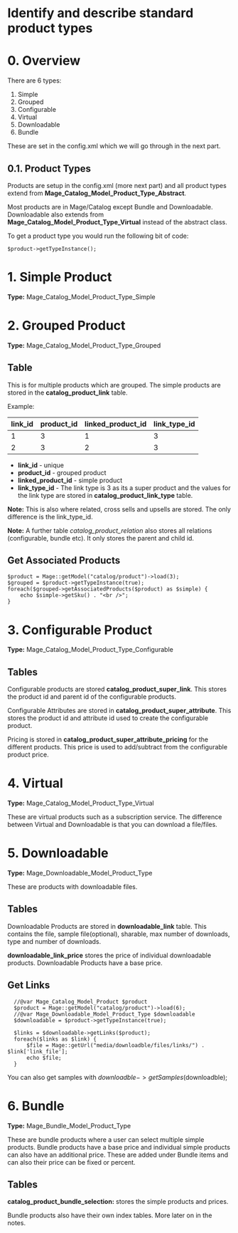 # Identify and describe standard product types

# 0. Overview

There are 6 types:

1. Simple
2. Grouped
3. Configurable
4. Virtual
5. Downloadable
6. Bundle

These are set in the config.xml which we will go through in the next part.


## 0.1. Product Types

Products are setup in the config.xml (more next part) and all product types extend from **Mage_Catalog_Model_Product_Type_Abstract**.

Most products are in Mage/Catalog except Bundle and Downloadable.
Downloadable also extends from **Mage_Catalog_Model_Product_Type_Virtual** instead of the abstract class.

To get a product type you would run the following bit of code:


    $product->getTypeInstance();


# 1. Simple Product

**Type:** Mage_Catalog_Model_Product_Type_Simple


# 2. Grouped Product

**Type:** Mage_Catalog_Model_Product_Type_Grouped


## Table

This is for multiple products which are grouped. The simple products are stored in the **catalog_product_link** table.

Example:

| link_id     | product_id     | linked_product_id     | link_type_id     |
| :------------- | :------------- | :------------- | :------------- |
| 1    | 3     | 1      | 3      |
| 2    | 3     | 2      | 3      |

- **link_id** - unique
- **product_id** - grouped product
- **linked_product_id** - simple product
- **link_type_id** -  The link type is 3 as its a super product and the values for the link type are stored in **catalog_product_link_type** table.

**Note:** This is also where related, cross sells and upsells are stored. The only difference is the link_type_id.

**Note:** A further table *catalog_product_relation* also stores all relations (configurable, bundle etc). It only stores the parent and child id.

## Get Associated Products


    $product = Mage::getModel("catalog/product")->load(3);
    $grouped = $product->getTypeInstance(true);
    foreach($grouped->getAssociatedProducts($product) as $simple) {
        echo $simple->getSku() . "<br />";
    }

# 3. Configurable Product

**Type:** Mage_Catalog_Model_Product_Type_Configurable

## Tables

Configurable products are stored **catalog_product_super_link**. This stores the product id and parent id of the configurable products.

Configurable Attributes are stored in **catalog_product_super_attribute**. This stores the product id and attribute id used to create the configurable product.

Pricing is stored in **catalog_product_super_attribute_pricing** for the different products. This price is used to add/subtract from the configurable product price.


# 4. Virtual

**Type:** Mage_Catalog_Model_Product_Type_Virtual

These are virtual products such as a subscription service. The difference between Virtual and Downloadable is that you can download a file/files.

# 5. Downloadable

**Type:** Mage_Downloadable_Model_Product_Type

These are products with downloadable files.

## Tables

Downloadable Products are stored in **downloadable_link** table. This contains the file, sample file(optional), sharable, max number of downloads, type and number of downloads.

**downloadable_link_price** stores the price of individual downloadable products. Downloadable Products have a base price.

## Get Links


      //@var Mage_Catalog_Model_Product $product
      $product = Mage::getModel("catalog/product")->load(6);
      //@var Mage_Downloadable_Model_Product_Type $downloadable
      $downloadable = $product->getTypeInstance(true);

      $links = $downloadable->getLinks($product);
      foreach($links as $link) {
          $file = Mage::getUrl("media/downloadble/files/links/") . $link['link_file'];
          echo $file;
      }


You can also get samples with $downloadble->getSamples($downloadble);


# 6. Bundle

**Type:** Mage_Bundle_Model_Product_Type


These are bundle products where a user can select multiple simple products. Bundle products have a base price and individual simple products can also have an additional price. These are added under Bundle items and can also their price can be fixed or percent.


## Tables

**catalog_product_bundle_selection:** stores the simple products and prices.

Bundle products also have their own index tables. More later on in the notes.
